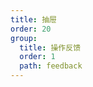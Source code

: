 ```yaml
---
title: 抽屉
order: 20
group:
  title: 操作反馈
  order: 1
  path: feedback
---
```


<code src="../demo/Drawer.jsx"></code>
<API src="../src/Drawer.tsx"></API>
